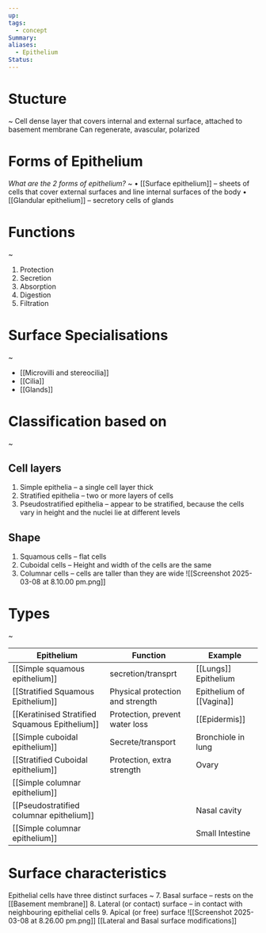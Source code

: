 ```yaml
---
up: 
tags:
  - concept
Summary: 
aliases:
  - Epithelium
Status:
---
```

# Stucture
~
Cell dense layer that covers internal and external surface, attached to basement membrane
Can regenerate, avascular, polarized
# Forms of Epithelium
*What are the 2 forms of epithelium?*
~
• [[Surface epithelium]] – sheets of cells that cover external surfaces and line internal surfaces of the body
• [[Glandular epithelium]] – secretory cells of glands

# Functions
~
1. Protection
2. Secretion
3. Absorption
4. Digestion
5. Filtration



# Surface Specialisations
~
- [[Microvilli and stereocilia]]
- [[Cilia]]
- [[Glands]]
# Classification based on 
~
## Cell layers
1. Simple epithelia – a single cell layer thick
2. Stratified epithelia – two or more layers of cells
3. Pseudostratified epithelia – appear to be stratified, because the cells vary in
height and the nuclei lie at different levels
## Shape
1. Squamous cells – flat cells
2. Cuboidal cells – Height and width of the cells are the same
3. Columnar cells – cells are taller than they are wide
![[Screenshot 2025-03-08 at 8.10.00 pm.png]]

# Types
~

| Epithelium                                     | Function                         | Example                  |
| ---------------------------------------------- | -------------------------------- | ------------------------ |
| [[Simple squamous epithelium]]                 | secretion/transprt               | [[Lungs]] Epithelium     |
| [[Stratified Squamous Epithelium]]             | Physical protection and strength | Epithelium of [[Vagina]] |
| [[Keratinised Stratified Squamous Epithelium]] | Protection, prevent water loss   | [[Epidermis]]            |
| [[Simple cuboidal epithelium]]                 | Secrete/transport                | Bronchiole in lung       |
| [[Stratified Cuboidal epithelium]]             | Protection, extra strength       | Ovary                    |
| [[Simple columnar epithelium]]                 |                                  |                          |
| [[Pseudostratified columnar epithelium]]       |                                  | Nasal cavity             |
| [[Simple columnar epithelium]]                 |                                  | Small Intestine          |


# Surface characteristics
Epithelial cells have three distinct surfaces
~
7. Basal surface – rests on the [[Basement membrane]]
8. Lateral (or contact) surface – in contact with neighbouring epithelial cells
9. Apical (or free) surface
![[Screenshot 2025-03-08 at 8.26.00 pm.png]]
[[Lateral and Basal surface modifications]]

